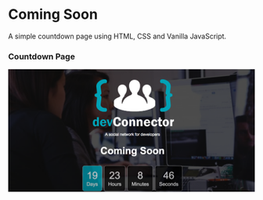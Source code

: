 # Coming Soon

A simple countdown page using HTML, CSS and Vanilla JavaScript.

### Countdown Page

![](countdown.png)
